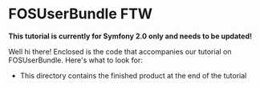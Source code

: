 FOSUserBundle FTW
=================

**This tutorial is currently for Symfony 2.0 only and needs to be updated!**

Well hi there! Enclosed is the code that accompanies our tutorial on
FOSUserBundle. Here's what to look for:

* This directory contains the finished product at the end of the tutorial

